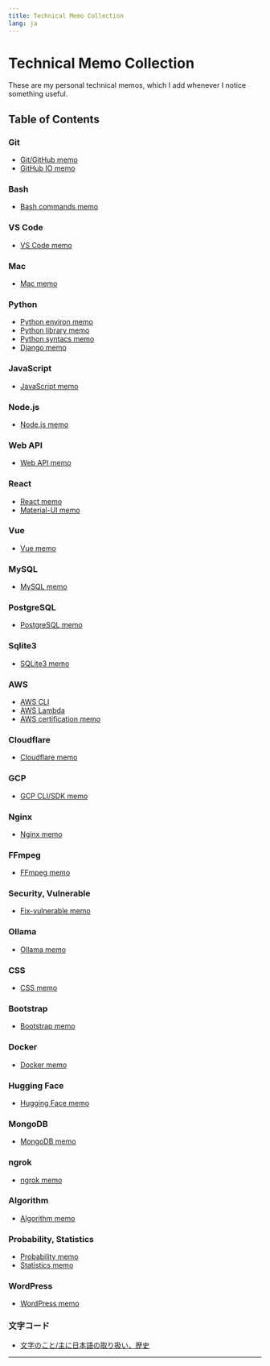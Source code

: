 ```yaml
---
title: Technical Memo Collection
lang: ja
---
```


# Technical Memo Collection

These are my personal technical memos, which I add whenever I notice something useful.

<script src="{{ site.baseurl }}/pagefind/pagefind-ui.js"></script>
<link href="{{ site.baseurl }}/pagefind/pagefind-ui.css" rel="stylesheet">
<div id="search"></div>
<script>
  new PagefindUI({ element: "#search", resetStyles: false, showSubResults: true, language: "ja" });
</script>

## Table of Contents
### Git
- [Git/GitHub memo](git/github.html)
- [GitHub IO memo](git/github-io.html)

### Bash
- [Bash commands memo](bash/commands.html)

### VS Code
- [VS Code memo](vscode/overview.html)

### Mac
- [Mac memo](mac/overview.html)

### Python
- [Python environ memo](python/environ.html)
- [Python library memo](python/library.html)
- [Python syntacs memo](python/syntacs.html)
- [Django memo](python/django.html)

### JavaScript
- [JavaScript memo](js/overview.html)

### Node.js
- [Node.js memo](node/overview.html)

### Web API
- [Web API memo](web-api/overview.html)

### React
- [React memo](react/overview.html)
- [Material-UI memo](react/material-ui.html)

### Vue
- [Vue memo](vue/overview.html)

### MySQL
- [MySQL memo](mysql/overview.html)

### PostgreSQL
- [PostgreSQL memo](postgresql/overview.html)

### Sqlite3
- [SQLite3 memo](sqlite3/overview.html)

### AWS
- [AWS CLI](aws/cli.html)
- [AWS Lambda](aws/lambda.html)
- [AWS certification memo](aws/certification.html)

### Cloudflare
- [Cloudflare memo](cloudflare/overview.html)

### GCP
- [GCP CLI/SDK memo](gcp/cli-sdk.html)

### Nginx
- [Nginx memo](nginx/overview.html)

### FFmpeg
- [FFmpeg memo](ffmpeg/overview.html)

### Security, Vulnerable
- [Fix-vulnerable memo](security/fix-vulnerable.html)

### Ollama
- [Ollama memo](ollama/overview.html)

### CSS
- [CSS memo](css/overview.html)

### Bootstrap
- [Bootstrap memo](bootstrap/overview.html)

### Docker
- [Docker memo](docker/overview.html)

### Hugging Face
- [Hugging Face memo](huggingface/overview.html)

### MongoDB
- [MongoDB memo](mongodb/overview.html)

### ngrok
- [ngrok memo](ngrok/overview.html)

### Algorithm
- [Algorithm memo](algorithm/overview.html)

### Probability, Statistics
- [Probability memo](probability/overview.html)
- [Statistics memo](statistics/overview.html)

### WordPress
- [WordPress memo](wordpress/overview.html)

### 文字コード
- [文字のこと/主に日本語の取り扱い、歴史](character/kanji-history.html)

---
